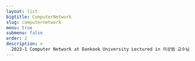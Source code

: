 ```yaml
---
layout: list
bigtitle: ComputerNetwork
slug: computernetwork
menu: true
submenu: false
order: 2
description: >
  2023-1 Computer Network at Dankook University Lectured in 이상범 교수님
---
```

